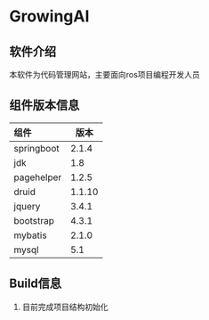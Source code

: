 # GrowingAI
## 软件介绍

本软件为代码管理网站，主要面向ros项目编程开发人员

## 组件版本信息

| 组件       | 版本   |
| :--------- | ------ |
| springboot | 2.1.4  |
| jdk        | 1.8    |
| pagehelper | 1.2.5  |
| druid      | 1.1.10 |
| jquery     | 3.4.1  |
| bootstrap  | 4.3.1  |
| mybatis    | 2.1.0  |
| mysql      | 5.1    |

## Build信息

1. 目前完成项目结构初始化